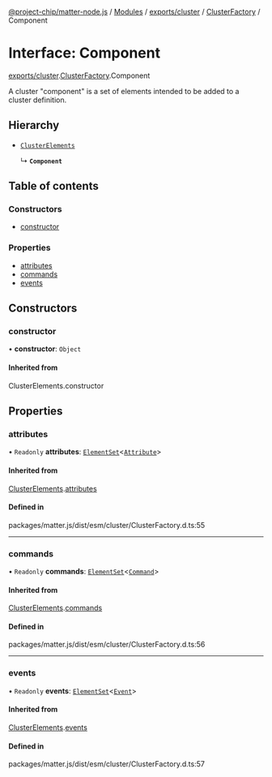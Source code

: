 [@project-chip/matter-node.js](../README.md) / [Modules](../modules.md) / [exports/cluster](../modules/exports_cluster.md) / [ClusterFactory](../modules/exports_cluster.ClusterFactory.md) / Component

# Interface: Component

[exports/cluster](../modules/exports_cluster.md).[ClusterFactory](../modules/exports_cluster.ClusterFactory.md).Component

A cluster "component" is a set of elements intended to be added to a
cluster definition.

## Hierarchy

- [`ClusterElements`](exports_cluster.ClusterFactory.ClusterElements.md)

  ↳ **`Component`**

## Table of contents

### Constructors

- [constructor](exports_cluster.ClusterFactory.Component.md#constructor)

### Properties

- [attributes](exports_cluster.ClusterFactory.Component.md#attributes)
- [commands](exports_cluster.ClusterFactory.Component.md#commands)
- [events](exports_cluster.ClusterFactory.Component.md#events)

## Constructors

### constructor

• **constructor**: `Object`

#### Inherited from

ClusterElements.constructor

## Properties

### attributes

• `Readonly` **attributes**: [`ElementSet`](../modules/exports_cluster.ClusterFactory.md#elementset)<[`Attribute`](../modules/exports_cluster.ClusterFactory.md#attribute)\>

#### Inherited from

[ClusterElements](exports_cluster.ClusterFactory.ClusterElements.md).[attributes](exports_cluster.ClusterFactory.ClusterElements.md#attributes)

#### Defined in

packages/matter.js/dist/esm/cluster/ClusterFactory.d.ts:55

___

### commands

• `Readonly` **commands**: [`ElementSet`](../modules/exports_cluster.ClusterFactory.md#elementset)<[`Command`](../modules/exports_cluster.ClusterFactory.md#command)\>

#### Inherited from

[ClusterElements](exports_cluster.ClusterFactory.ClusterElements.md).[commands](exports_cluster.ClusterFactory.ClusterElements.md#commands)

#### Defined in

packages/matter.js/dist/esm/cluster/ClusterFactory.d.ts:56

___

### events

• `Readonly` **events**: [`ElementSet`](../modules/exports_cluster.ClusterFactory.md#elementset)<[`Event`](../modules/exports_cluster.ClusterFactory.md#event)\>

#### Inherited from

[ClusterElements](exports_cluster.ClusterFactory.ClusterElements.md).[events](exports_cluster.ClusterFactory.ClusterElements.md#events)

#### Defined in

packages/matter.js/dist/esm/cluster/ClusterFactory.d.ts:57
